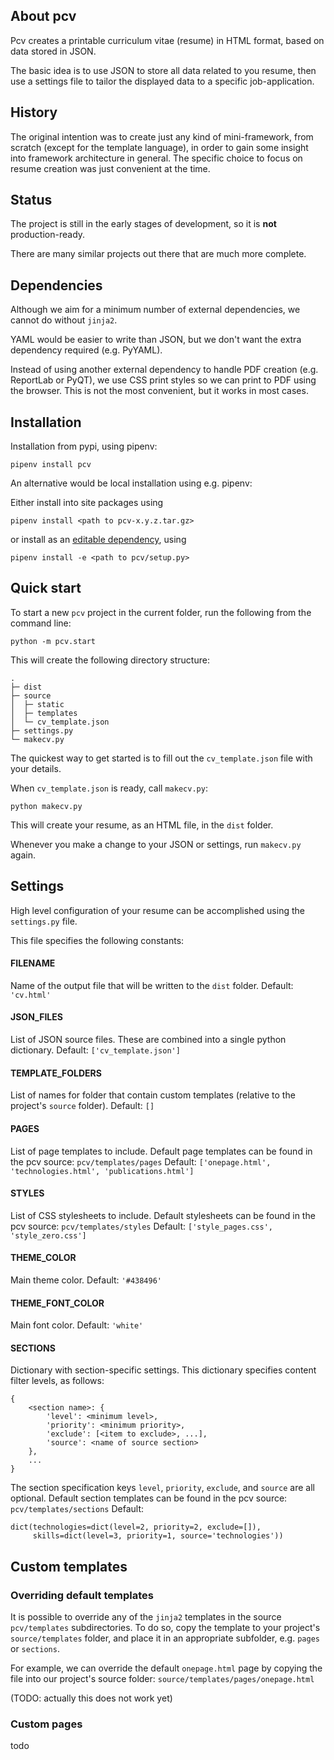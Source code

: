 ## About pcv

Pcv creates a printable curriculum vitae (resume) in HTML format, based on data stored in JSON.

The basic idea is to use JSON to store all data related to you resume, then use a settings file to tailor the displayed data to a specific job-application.

## History

The original intention was to create just any kind of mini-framework, from scratch (except for the template language), in order to gain some insight into framework architecture in general.
The specific choice to focus on resume creation was just convenient at the time.

## Status

The project is still in the early stages of development, so it is **not** production-ready.

There are many similar projects out there that are much more complete.

## Dependencies

Although we aim for a minimum number of external dependencies, we cannot do without `jinja2`.

YAML would be easier to write than JSON, but we don't want the extra dependency required (e.g. PyYAML).

Instead of using another external dependency to handle PDF creation (e.g. ReportLab or PyQT), we use CSS print styles so we can print to PDF using the browser. This is not the most convenient, but it works in most cases.

## Installation

Installation from pypi, using pipenv:

    pipenv install pcv

An alternative would be local installation using e.g. pipenv:

Either install into site packages using

	pipenv install <path to pcv-x.y.z.tar.gz>

or install as an [editable dependency](https://pipenv.pypa.io/en/latest/basics/#editable-dependencies-e-g-e), using 

	pipenv install -e <path to pcv/setup.py>

## Quick start

To start a new `pcv` project in the current folder, run the following from the command line:

    python -m pcv.start

This will create the following directory structure:

    .
    ├─ dist
    ├─ source
    │  ├─ static
    │  ├─ templates
    │  └─ cv_template.json
    ├─ settings.py
    └─ makecv.py

The quickest way to get started is to fill out the `cv_template.json` file with your details.

When `cv_template.json` is ready, call `makecv.py`:

    python makecv.py

This will create your resume, as an HTML file, in the `dist` folder.

Whenever you make a change to your JSON or settings, run `makecv.py` again.

## Settings

High level configuration of your resume can be accomplished using the `settings.py` file.

This file specifies the following constants:

#### FILENAME

Name of the output file that will be written to the `dist` folder.
Default: `'cv.html'` 

#### JSON_FILES

List of JSON source files. These are combined into a single python dictionary.
Default: `['cv_template.json']`

#### TEMPLATE_FOLDERS

List of names for folder that contain custom templates (relative to the project's `source` folder).
Default: `[]`

#### PAGES

List of page templates to include. 
Default page templates can be found in the pcv source: `pcv/templates/pages` 
Default: `['onepage.html', 'technologies.html', 'publications.html']`


#### STYLES

List of CSS stylesheets to include.
Default stylesheets can be found in the pcv source: `pcv/templates/styles`
Default: `['style_pages.css', 'style_zero.css']`

#### THEME_COLOR

Main theme color.
Default: `'#438496'`

#### THEME_FONT_COLOR

Main font color.
Default: `'white'`

#### SECTIONS

Dictionary with section-specific settings.
This dictionary specifies content filter levels, as follows:

    {
        <section name>: {
            'level': <minimum level>,
            'priority': <minimum priority>,
            'exclude': [<item to exclude>, ...],
            'source': <name of source section>
        }, 
        ...
    }

The section specification keys `level`, `priority`, `exclude`, and `source` are all optional.
Default section templates can be found in the pcv source: `pcv/templates/sections`
Default: 

    dict(technologies=dict(level=2, priority=2, exclude=[]), 
         skills=dict(level=3, priority=1, source='technologies'))
 
## Custom templates

### Overriding default templates

It is possible to override any of the `jinja2` templates in the source `pcv/templates` subdirectories.
To do so, copy the template to your project's `source/templates` folder, and place it in an appropriate subfolder, e.g. `pages` or `sections`.

For example, we can override the default `onepage.html` page by copying the file into our project's source folder: `source/templates/pages/onepage.html`

(TODO: actually this does not work yet)

### Custom pages

todo
